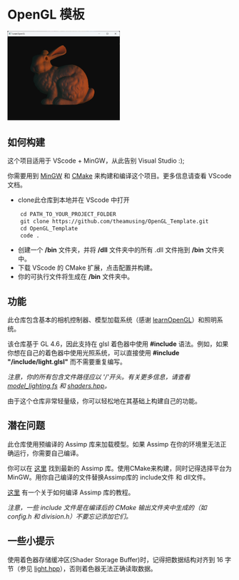 # OpenGL 模板

<img src="resources/images/1.png" alt="Example Image" width="50%" height="50%">

## 如何构建
这个项目适用于 VScode + MinGW，从此告别 Visual Studio :);

你需要用到 [MinGW](https://code.visualstudio.com/docs/cpp/config-mingw) 和 [CMake](https://code.visualstudio.com/docs/cpp/cmake-linux) 来构建和编译这个项目。更多信息请查看 VScode 文档。

+ clone此仓库到本地并在 VScode 中打开
```
    cd PATH_TO_YOUR_PROJECT_FOLDER
    git clone https://github.com/theamusing/OpenGL_Template.git 
    cd OpenGL_Template
    code .
```
+ 创建一个 **/bin** 文件夹，并将 **/dll** 文件夹中的所有 .dll 文件拖到 **/bin** 文件夹中。
+ 下载 VScode 的 CMake 扩展，点击配置并构建。
+ 你的可执行文件将生成在 **/bin** 文件夹中。

## 功能
此仓库包含基本的相机控制器、模型加载系统（感谢 [learnOpenGL](https://github.com/JoeyDeVries/LearnOpenGL)）和照明系统。

该仓库基于 GL 4.6，因此支持在 glsl 着色器中使用 **#include** 语法。例如，如果你想在自己的着色器中使用光照系统，可以直接使用 **#include "/include/light.glsl"** 而不需要重复编写。

*注意，你的所有包含文件路径应以 '/'开头。有关更多信息，请查看 [model_lighting.fs](resources/shaders/model_lighting.fs) 和 [shaders.hpp](include/opengl/shader.hpp)。*

由于这个仓库非常轻量级，你可以轻松地在其基础上构建自己的功能。

## 潜在问题
此仓库使用预编译的 Assimp 库来加载模型。如果 Assimp 在你的环境里无法正确运行，你需要自己编译。

你可以在 [这里](https://github.com/assimp/assimp/releases) 找到最新的 Assimp 库。使用CMake来构建，同时记得选择平台为MinGW。用你自己编译的文件替换Assimp库的 include文件 和 dll文件。

[这里](https://learnopengl.com/Model-Loading/Assimp) 有一个关于如何编译 Assimp 库的教程。

*注意，一些 include 文件是在编译后的 CMake 输出文件夹中生成的（如 config.h 和 division.h）不要忘记添加它们。*

## 一些小提示
使用着色器存储缓冲区(Shader Storage Buffer)时，记得把数据结构对齐到 16 字节（参见 [light.hpp](include/opengl/light.hpp)），否则着色器无法正确读取数据。
